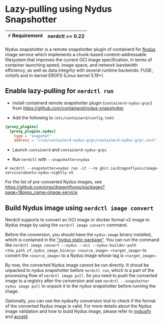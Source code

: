 # Lazy-pulling using Nydus Snapshotter

| :zap: Requirement | nerdctl >= 0.22 |
| ----------------- | --------------- |

Nydus snapshotter is a remote snapshotter plugin of containerd for [Nydus](https://github.com/dragonflyoss/image-service) image service which implements a chunk-based content-addressable filesystem that improves the current OCI image specification, in terms of container launching speed, image space, and network bandwidth efficiency, as well as data integrity with several runtime backends: FUSE, virtiofs and in-kernel EROFS (Linux kernel 5.19+).

## Enable lazy-pulling for `nerdctl run`

- Install containerd remote snapshotter plugin (`containerd-nydus-grpc`) from https://github.com/containerd/nydus-snapshotter

- Add the following to `/etc/containerd/config.toml`:
```toml
[proxy_plugins]
  [proxy_plugins.nydus]
    type = "snapshot"
    address = "/run/containerd-nydus-grpc/containerd-nydus-grpc.sock"
```

- Launch `containerd` and `containerd-nydus-grpc`

- Run `nerdctl` with `--snapshotter=nydus`
```console
# nerdctl --snapshotter=nydus run -it --rm ghcr.io/dragonflyoss/image-service/ubuntu:nydus-nightly-v5
```

For the list of pre-converted Nydus images, see https://github.com/orgs/dragonflyoss/packages?page=1&repo_name=image-service

## Build Nydus image using `nerdctl image convert`

Nerdctl supports to convert an OCI image or docker format v2 image to Nydus image by using the `nerdctl image convert` command.

Before the conversion, you should have the `nydus-image` binary installed, which is contained in the ["nydus static package"](https://github.com/dragonflyoss/image-service/releases). You can run the command like `nerdctl image convert --nydus --oci --nydus-builder-path <the_path_of_nydus_image_binary> <source_image> <target_image>` to convert the `<source_image>` to a Nydus image whose tag is `<target_image>`.

By now, the converted Nydus image cannot be run directly. It shoud be unpacked to nydus snapshotter before `nerdctl run`, which is a part of the processing flow of `nerdctl image pull`. So you need to push the converted image to a registry after the conversion and use `nerdctl --snapshotter nydus image pull` to unpack it to the nydus snapshotter before running the image.

Optionally, you can use the nydusify conversion tool to check if the format of the converted Nydus image is valid. For more details about the Nydus image validation and how to build Nydus image, please refer to [nydusify](https://github.com/dragonflyoss/image-service/blob/master/docs/nydusify.md) and [acceld](https://github.com/goharbor/acceleration-service).
